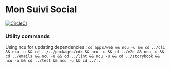 # Mon Suivi Social

[![CircleCI](https://dl.circleci.com/status-badge/img/gh/inclusion-numerique/mon-suivi-social/tree/main.svg?style=svg)](https://dl.circleci.com/status-badge/redirect/gh/inclusion-numerique/mon-espace-collectivite/tree/main)


### Utility commands

Using ncu for updating dependencies : 
`cd apps/web && ncu -u && cd ../cli && ncu -u && cd ../../packages/cdk && ncu -u && cd ../e2e && ncu -u && cd ../emails && ncu -u && cd ../lint && ncu -u && cd ../storybook && ncu -u && cd ../test && ncu -u && cd ../..`
